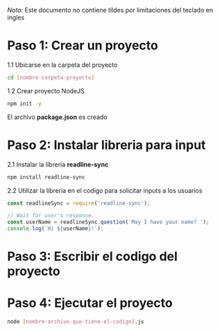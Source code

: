 *Nota:* Este documento no contiene tildes por limitaciones del teclado en ingles

# Paso 1: Crear un proyecto
1.1 Ubicarse en la carpeta del proyecto 

```bash
cd [nombre-carpeta-proyecto]
```

1.2 Crear proyecto NodeJS
```bash
npm init -y
```
El archivo **package.json** es creado

# Paso 2: Instalar libreria para input
2.1 Instalar la libreria **readline-sync**
```bash
npm install readline-sync
```

2.2 Utilizar la libreria en el codigo para solicitar inputs a los usuarios
```javaScript
const readlineSync = require('readline-sync');

// Wait for user's response.
const userName = readlineSync.question('May I have your name? ');
console.log(`Hi ${userName}!`);

```
# Paso 3: Escribir el codigo del proyecto

# Paso 4: Ejecutar el proyecto
```bash
node [nombre-archivo-que-tiene-el-codigo].js
```
